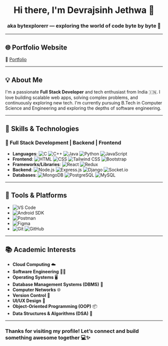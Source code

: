 <h1 align="center">Hi there, I'm Devrajsinh Jethwa 👋</h1>
<h3 align="center">aka <strong>bytexplorerr</strong> — exploring the world of code byte by byte 🚀</h3>

---

## 🌐 Portfolio Website
🔗 [Portfolio](https://portfolio-iota-jade-67.vercel.app/)

---

## 💡 About Me

I'm a passionate **Full Stack Developer** and tech enthusiast from India 🇮🇳. I love building scalable web apps, solving complex problems, and continuously exploring new tech. I'm currently pursuing B.Tech in Computer Science and Engineering and exploring the depths of software engineering.

---

## 🧠 Skills & Technologies

### 🚀 Full Stack Development | Backend | Frontend
- **Languages**: ![C](https://img.shields.io/badge/C-00599C?style=flat&logo=c&logoColor=white) ![C++](https://img.shields.io/badge/C++-00599C?style=flat&logo=c%2B%2B&logoColor=white) ![Java](https://img.shields.io/badge/Java-007396?style=flat&logo=java&logoColor=white) ![Python](https://img.shields.io/badge/Python-3776AB?style=flat&logo=python&logoColor=white) ![JavaScript](https://img.shields.io/badge/JavaScript-F7DF1E?style=flat&logo=javascript&logoColor=black)
- **Frontend**: ![HTML](https://img.shields.io/badge/HTML5-E34F26?style=flat&logo=html5&logoColor=white) ![CSS](https://img.shields.io/badge/CSS3-1572B6?style=flat&logo=css3&logoColor=white) ![Tailwind CSS](https://img.shields.io/badge/Tailwind-06B6D4?style=flat&logo=tailwind-css&logoColor=white) ![Bootstrap](https://img.shields.io/badge/Bootstrap-563D7C?style=flat&logo=bootstrap&logoColor=white)
- **Frameworks/Libraries**: ![React](https://img.shields.io/badge/React-20232A?style=flat&logo=react&logoColor=61DAFB) ![Redux](https://img.shields.io/badge/Redux-593D88?style=flat&logo=redux&logoColor=white)
- **Backend**: ![Node.js](https://img.shields.io/badge/Node.js-339933?style=flat&logo=node.js&logoColor=white) ![Express.js](https://img.shields.io/badge/Express.js-000000?style=flat&logo=express&logoColor=white) ![Django](https://img.shields.io/badge/Django-092E20?style=flat&logo=django&logoColor=white) ![Socket.io](https://img.shields.io/badge/Socket.io-010101?style=flat&logo=socket.io&logoColor=white)
- **Databases**: ![MongoDB](https://img.shields.io/badge/MongoDB-4EA94B?style=flat&logo=mongodb&logoColor=white) ![PostgreSQL](https://img.shields.io/badge/PostgreSQL-4169E1?style=flat&logo=postgresql&logoColor=white) ![MySQL](https://img.shields.io/badge/MySQL-4479A1?style=flat&logo=mysql&logoColor=white)

---

## 🧰 Tools & Platforms

- ![VS Code](https://img.shields.io/badge/VS%20Code-007ACC?style=flat&logo=visual-studio-code&logoColor=white)
- ![Android SDK](https://img.shields.io/badge/Android%20SDK-3DDC84?style=flat&logo=android&logoColor=white)
- ![Postman](https://img.shields.io/badge/Postman-FF6C37?style=flat&logo=postman&logoColor=white)
- ![Figma](https://img.shields.io/badge/Figma-F24E1E?style=flat&logo=figma&logoColor=white)
- ![Git](https://img.shields.io/badge/Git-F05032?style=flat&logo=git&logoColor=white) ![GitHub](https://img.shields.io/badge/GitHub-181717?style=flat&logo=github&logoColor=white)

---

## 📚 Academic Interests

- **Cloud Computing** ☁️
- **Software Engineering** 🧑‍💻
- **Operating Systems** 🖥️
- **Database Management Systems (DBMS)** 💾
- **Computer Networks** 🌐
- **Version Control** 🔄
- **UI/UX Design** 🎨
- **Object-Oriented Programming (OOP)** 📦
- **Data Structures & Algorithms (DSA)** 🧠

---


<!---
## 📫 How to reach me

- Email: [devrajsinhjethwa24@gmail.com](mailto:devrajsinhjethwa24@gmail.com)
- LinkedIn: [linkedin.com/in/devrajsinh-jethwa](https://www.linkedin.com/in/devrajsinh-jethwa)

---

--->
### Thanks for visiting my profile! Let’s connect and build something awesome together 💻✨
